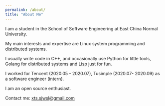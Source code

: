 ```yaml
---
permalink: /about/
title: "About Me"
---
```


I am a student in the School of Software Engineering at East China Normal University.

My main interests and expertise are Linux system programming and distributed systems. 

I usually write code in C++, and occasionally use Python for little tools, Golang for distributed systems and Lisp just for fun. 

I worked for Tencent (2020.05 - 2020.07), Tusimple (2020.07- 2020.09) as a software engineer (intern).

I am an open source enthusiast.

Contact me: <xts.sjwsl@gmail.com>